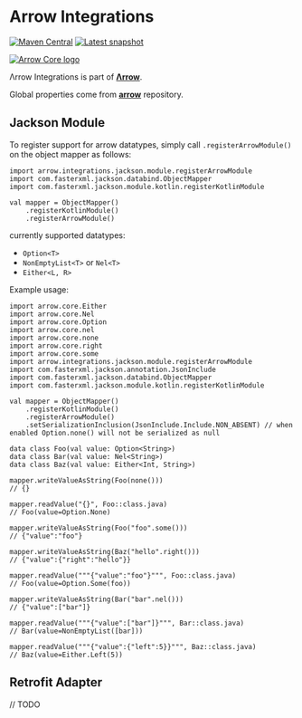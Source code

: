 # Arrow Integrations

[![Maven Central](https://img.shields.io/maven-central/v/io.arrow-kt/arrow-integrations-jackson-module?color=4caf50&label=latest%20release)](https://maven-badges.herokuapp.com/maven-central/io.arrow-kt/arrow-integrations-jackson-module)
[![Latest snapshot](https://img.shields.io/maven-metadata/v?label=latest%20snapshot&metadataUrl=https%3A%2F%2Foss.sonatype.org%2Fservice%2Flocal%2Frepositories%2Fsnapshots%2Fcontent%2Fio%2Farrow-kt%2Farrow-integrations-jackson-module%2Fmaven-metadata.xml)](https://oss.sonatype.org/service/local/repositories/snapshots/content/io/arrow-kt/)

[![Arrow Core logo](https://raw.githubusercontent.com/arrow-kt/arrow-site/master/docs/img/core/arrow-core-brand-sidebar.svg?sanitize=true)](https://arrow-kt.io)

Λrrow Integrations is part of [**Λrrow**](https://arrow-kt.io).

Global properties come from [**arrow**](https://github.com/arrow-kt/arrow) repository.

## Jackson Module

To register support for arrow datatypes, simply call `.registerArrowModule()` on the object mapper as follows:

```kotlin:ank
import arrow.integrations.jackson.module.registerArrowModule
import com.fasterxml.jackson.databind.ObjectMapper
import com.fasterxml.jackson.module.kotlin.registerKotlinModule

val mapper = ObjectMapper()
    .registerKotlinModule()
    .registerArrowModule()
```

currently supported datatypes:
- `Option<T>`
- `NonEmptyList<T>` or `Nel<T>`
- `Either<L, R>`

Example usage:

```kotlin:ank
import arrow.core.Either
import arrow.core.Nel
import arrow.core.Option
import arrow.core.nel
import arrow.core.none
import arrow.core.right
import arrow.core.some
import arrow.integrations.jackson.module.registerArrowModule
import com.fasterxml.jackson.annotation.JsonInclude
import com.fasterxml.jackson.databind.ObjectMapper
import com.fasterxml.jackson.module.kotlin.registerKotlinModule

val mapper = ObjectMapper()
    .registerKotlinModule()
    .registerArrowModule()
    .setSerializationInclusion(JsonInclude.Include.NON_ABSENT) // when enabled Option.none() will not be serialized as null

data class Foo(val value: Option<String>)
data class Bar(val value: Nel<String>)
data class Baz(val value: Either<Int, String>)

mapper.writeValueAsString(Foo(none())) 
// {}

mapper.readValue("{}", Foo::class.java) 
// Foo(value=Option.None)

mapper.writeValueAsString(Foo("foo".some())) 
// {"value":"foo"}

mapper.writeValueAsString(Baz("hello".right()))
// {"value":{"right":"hello"}}

mapper.readValue("""{"value":"foo"}""", Foo::class.java) 
// Foo(value=Option.Some(foo))

mapper.writeValueAsString(Bar("bar".nel())) 
// {"value":["bar"]}

mapper.readValue("""{"value":["bar"]}""", Bar::class.java) 
// Bar(value=NonEmptyList([bar]))

mapper.readValue("""{"value":{"left":5}}""", Baz::class.java)
// Baz(value=Either.Left(5))
```


## Retrofit Adapter

// TODO
